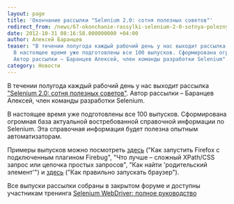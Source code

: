 ```yaml
---
layout: page
title: 'Окончание рассылки "Selenium 2.0: сотня полезных советов"'
redirect_from: /news/67-okonchanie-rassylki-selenium-2-0-sotnya-poleznykh-sovetov-i-50-skidka-na-arkhiv-vsekh-vypuskov.html
date: 2012-10-31 08:16:58.000000000 +04:00
author: Алексей Баранцев
teaser: "В течении полугода каждый рабочий день у нас выходит рассылка \"Selenium 2.0: сотня полезных советов\".
  В настоящее время уже подготовлены все 100 выпусков. Сформирована огромная база актуальной справочной информации по Selenium.
  Автор рассылки – Баранцев Алексей, член команды разработки Selenium"
category: Новости
---
```

В течении полугода каждый рабочий день у нас выходит рассылка ["Selenium 2.0: сотня полезных советов"](/news/44-selenium20mail.html). Автор рассылки – Баранцев Алексей, член команды разработки Selenium.

В настоящее время уже подготовлены все 100 выпусков. Сформирована огромная база актуальной востребованной справочной информации по Selenium. Эта справочная информация будет полезна опытным автоматизаторам.

Примеры выпусков можно посмотреть [здесь](https://software-testing.ru/events/1613-selenium-tips-and-tricks) ("Как запустить Firefox с подключенным плагином Firebug", "Что лучше – сложный XPath/CSS запрос или цепочка простых запросов", "Как найти 'родительский элемент'") и [здесь](/blog/2012-10-31-how-to-start-browser-with-driver-factory/) ("Как правильно запускать браузер").

Все выпуски рассылки собраны в закрытом форуме и доступны участникам тренинга [Selenium WebDriver: полное руководство](https://software-testing.ru/edu/schedule/242)